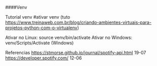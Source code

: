 ####Venv

Tutorial venv #ativar venv (tuto https://www.treinaweb.com.br/blog/criando-ambientes-virtuais-para-projetos-python-com-o-virtualenv)

Ativar no Linux: source venv/bin/activate
Ativar no Windows: venv/Scripts/Activate (Windows)

Referencias
https://stmorse.github.io/journal/spotify-api.html 19-07
https://developer.spotify.com/ 12-06
